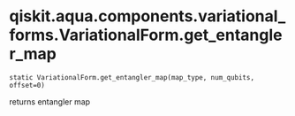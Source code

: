# qiskit.aqua.components.variational\_forms.VariationalForm.get\_entangler\_map

`static VariationalForm.get_entangler_map(map_type, num_qubits, offset=0)`

returns entangler map
